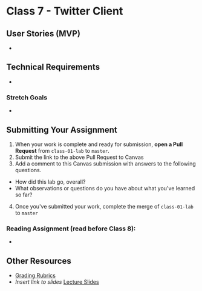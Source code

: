 # Class 7 - Twitter Client  

## User Stories (MVP)  
- 

## Technical Requirements  
- 
 
### Stretch Goals  
- 

## Submitting Your Assignment  
1. When your work is complete and ready for submission, **open a Pull Request** from `class-01-lab` to `master`.  
2. Submit the link to the above Pull Request to Canvas  
3. Add a comment to this Canvas submission with answers to the following questions.  
  - How did this lab go, overall?  
  - What observations or questions do you have about what you've learned so far?  
4. Once you've submitted your work, complete the merge of `class-01-lab` to `master`  

### Reading Assignment (read **before** Class 8):  
* 

## Other Resources  
* [Grading Rubrics](../../resources/)  
* *Insert link to slides* [Lecture Slides]()  

